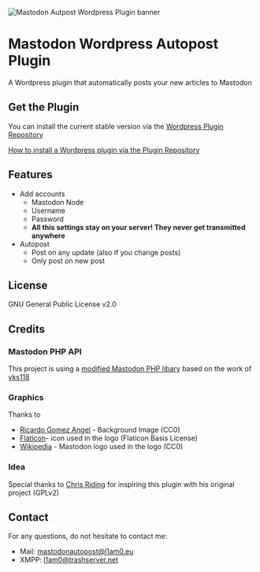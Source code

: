 ![Mastodon Autpost Wordpress Plugin banner](https://raw.githubusercontent.com/L1am0/mastodon_wordpress_autopost/master/graphics/banner.png)

# Mastodon Wordpress Autopost Plugin
A  Wordpress plugin that automatically posts your new articles to Mastodon

## Get the Plugin
You can install the current stable version via the [Wordpress Plugin Repository](https://wordpress.org/plugins/autopost-to-mastodon/)

[How to install a Wordpress plugin via the Plugin Repository](http://www.wpbeginner.com/beginners-guide/step-by-step-guide-to-install-a-wordpress-plugin-for-beginners/)

## Features
* Add accounts 
  * Mastodon Node
  * Username
  * Password
  * **All this settings stay on your server! They never get transmitted anywhere**
* Autopost
  * Post on any update (also if you change posts)
  * Only post on new post
  
  
## License
GNU General Public License v2.0

## Credits

 
### Mastodon PHP API
This project is using a [modified Mastodon PHP libary](https://github.com/L1am0/mastodon_wordpress_api) based on the work of [yks118](https://github.com/yks118/Mastodon-api-php)

### Graphics
Thanks to 
*	[Ricardo Gomez Angel](https://unsplash.com/search/wall?photo=2WCT3mg5zlY) - Background Image (CC0)
*	[Flaticon](http://www.flaticon.com/free-icon/send_309395)- icon used in the logo (Flaticon Basis License)
*	[Wikipedia](https://commons.wikimedia.org/wiki/File:msatodon-logo.svg) - Mastodon logo used in the logo (CC0)

### Idea
Special thanks to [Chris Riding](http://www.chrisridings.com/gnu-social-wordpress-plugin/) for inspiring this plugin with his original project (GPLv2)

## Contact
For any questions, do not hesitate to contact me:
*	Mail: mastodonautopost@l1am0.eu
* XMPP: l1am0@trashserver.net
